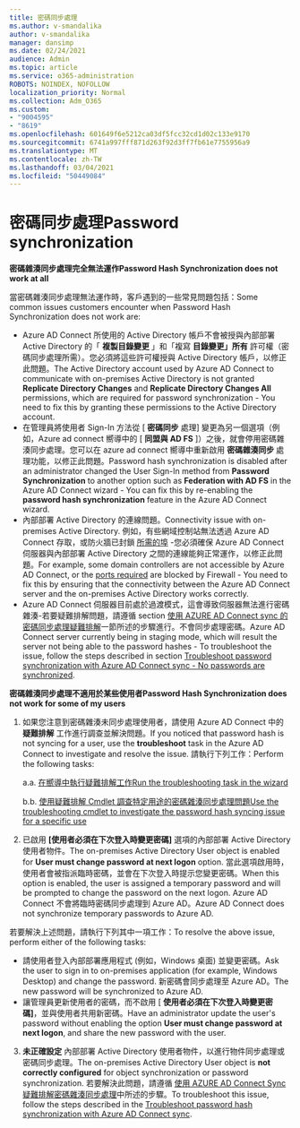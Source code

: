 ```yaml
---
title: 密碼同步處理
ms.author: v-smandalika
author: v-smandalika
manager: dansimp
ms.date: 02/24/2021
audience: Admin
ms.topic: article
ms.service: o365-administration
ROBOTS: NOINDEX, NOFOLLOW
localization_priority: Normal
ms.collection: Adm_O365
ms.custom:
- "9004595"
- "8619"
ms.openlocfilehash: 601649f6e5212ca03df5fcc32cd1d02c133e9170
ms.sourcegitcommit: 6741a997fff871d263f92d3ff7fb61e7755956a9
ms.translationtype: MT
ms.contentlocale: zh-TW
ms.lasthandoff: 03/04/2021
ms.locfileid: "50449084"
---
```

# <a name="password-synchronization"></a><span data-ttu-id="abde7-102">密碼同步處理</span><span class="sxs-lookup"><span data-stu-id="abde7-102">Password synchronization</span></span>

<span data-ttu-id="abde7-103">**密碼雜湊同步處理完全無法運作**</span><span class="sxs-lookup"><span data-stu-id="abde7-103">**Password Hash Synchronization does not work at all**</span></span>

<span data-ttu-id="abde7-104">當密碼雜湊同步處理無法運作時，客戶遇到的一些常見問題包括：</span><span class="sxs-lookup"><span data-stu-id="abde7-104">Some common issues customers encounter when Password Hash Synchronization does not work are:</span></span>

- <span data-ttu-id="abde7-105">Azure AD Connect 所使用的 Active Directory 帳戶不會被授與內部部署 Active Directory 的「 **複製目錄變更** 」和「複寫 **目錄變更」所有** 許可權（密碼同步處理所需）。您必須將這些許可權授與 Active Directory 帳戶，以修正此問題。</span><span class="sxs-lookup"><span data-stu-id="abde7-105">The Active Directory account used by Azure AD Connect to communicate with on-premises Active Directory is not granted **Replicate Directory Changes** and **Replicate Directory Changes All** permissions, which are required for password synchronization - You need to fix this by granting these permissions to the Active Directory account.</span></span>
- <span data-ttu-id="abde7-106">在管理員將使用者 Sign-In 方法從 [ **密碼同步** 處理] 變更為另一個選項（例如，Azure ad connect 嚮導中的 [ **同盟與 AD FS** ]）之後，就會停用密碼雜湊同步處理。您可以在 azure ad connect 嚮導中重新啟用 **密碼雜湊同步** 處理功能，以修正此問題。</span><span class="sxs-lookup"><span data-stu-id="abde7-106">Password hash synchronization is disabled after an administrator changed the User Sign-In method from **Password Synchronization** to another option such as **Federation with AD FS** in the Azure AD Connect wizard - You can fix this by re-enabling the **password hash synchronization** feature in the Azure AD Connect wizard.</span></span>
- <span data-ttu-id="abde7-107">內部部署 Active Directory 的連線問題。</span><span class="sxs-lookup"><span data-stu-id="abde7-107">Connectivity issue with on-premises Active Directory.</span></span> <span data-ttu-id="abde7-108">例如，有些網域控制站無法透過 Azure AD Connect 存取，或防火牆已封鎖 [所需的埠](https://docs.microsoft.com/azure/active-directory/hybrid/reference-connect-ports) -您必須確保 Azure AD Connect 伺服器與內部部署 Active Directory 之間的連線能夠正常運作，以修正此問題。</span><span class="sxs-lookup"><span data-stu-id="abde7-108">For example, some domain controllers are not accessible by Azure AD Connect, or the [ports required](https://docs.microsoft.com/azure/active-directory/hybrid/reference-connect-ports) are blocked by Firewall - You need to fix this by ensuring that the connectivity between the Azure AD Connect server and the on-premises Active Directory works correctly.</span></span>
- <span data-ttu-id="abde7-109">Azure AD Connect 伺服器目前處於過渡模式，這會導致伺服器無法進行密碼雜湊-若要疑難排解問題，請遵循 section [使用 AZURE AD Connect sync 的密碼同步處理疑難排解](https://docs.microsoft.com/azure/active-directory/hybrid/tshoot-connect-password-hash-synchronization)一節所述的步驟進行。不會同步處理密碼。</span><span class="sxs-lookup"><span data-stu-id="abde7-109">Azure AD Connect server currently being in staging mode, which will result the server not being able to the password hashes - To troubleshoot the issue, follow the steps described in section [Troubleshoot password synchronization with Azure AD Connect sync - No passwords are synchronized](https://docs.microsoft.com/azure/active-directory/hybrid/tshoot-connect-password-hash-synchronization).</span></span>

<span data-ttu-id="abde7-110">**密碼雜湊同步處理不適用於某些使用者**</span><span class="sxs-lookup"><span data-stu-id="abde7-110">**Password Hash Synchronization does not work for some of my users**</span></span>

1. <span data-ttu-id="abde7-111">如果您注意到密碼雜湊未同步處理使用者，請使用 Azure AD Connect 中的 **疑難排解** 工作進行調查並解決問題。</span><span class="sxs-lookup"><span data-stu-id="abde7-111">If you noticed that password hash is not syncing for a user, use the **troubleshoot** task in the Azure AD Connect to investigate and resolve the issue.</span></span> <span data-ttu-id="abde7-112">請執行下列工作：</span><span class="sxs-lookup"><span data-stu-id="abde7-112">Perform the following tasks:</span></span>

    <span data-ttu-id="abde7-113">a.</span><span class="sxs-lookup"><span data-stu-id="abde7-113">a.</span></span> [<span data-ttu-id="abde7-114">在嚮導中執行疑難排解工作</span><span class="sxs-lookup"><span data-stu-id="abde7-114">Run the troubleshooting task in the wizard</span></span>](https://docs.microsoft.com/azure/active-directory/hybrid/tshoot-connect-objectsync)

    <span data-ttu-id="abde7-115">b.</span><span class="sxs-lookup"><span data-stu-id="abde7-115">b.</span></span> [<span data-ttu-id="abde7-116">使用疑難排解 Cmdlet 調查特定用途的密碼雜湊同步處理問題</span><span class="sxs-lookup"><span data-stu-id="abde7-116">Use the troubleshooting cmdlet to investigate the password hash syncing issue for a specific use</span></span>](https://docs.microsoft.com/azure/active-directory/hybrid/tshoot-connect-password-hash-synchronization)

2. <span data-ttu-id="abde7-117">已啟用 **[使用者必須在下次登入時變更密碼]** 選項的內部部署 Active Directory 使用者物件。</span><span class="sxs-lookup"><span data-stu-id="abde7-117">The on-premises Active Directory User object is enabled for **User must change password at next logon** option.</span></span> <span data-ttu-id="abde7-118">當此選項啟用時，使用者會被指派臨時密碼，並會在下次登入時提示您變更密碼。</span><span class="sxs-lookup"><span data-stu-id="abde7-118">When this option is enabled, the user is assigned a temporary password and will be prompted to change the password on the next logon.</span></span> <span data-ttu-id="abde7-119">Azure AD Connect 不會將臨時密碼同步處理到 Azure AD。</span><span class="sxs-lookup"><span data-stu-id="abde7-119">Azure AD Connect does not synchronize temporary passwords to Azure AD.</span></span>

<span data-ttu-id="abde7-120">若要解決上述問題，請執行下列其中一項工作：</span><span class="sxs-lookup"><span data-stu-id="abde7-120">To resolve the above issue, perform either of the following tasks:</span></span>

- <span data-ttu-id="abde7-121">請使用者登入內部部署應用程式 (例如，Windows 桌面) 並變更密碼。</span><span class="sxs-lookup"><span data-stu-id="abde7-121">Ask the user to sign in to on-premises application (for example, Windows Desktop) and change the password.</span></span> <span data-ttu-id="abde7-122">新密碼會同步處理至 Azure AD。</span><span class="sxs-lookup"><span data-stu-id="abde7-122">The new password will be synchronized to Azure AD.</span></span>
- <span data-ttu-id="abde7-123">讓管理員更新使用者的密碼，而不啟用 [ **使用者必須在下次登入時變更密碼]**，並與使用者共用新密碼。</span><span class="sxs-lookup"><span data-stu-id="abde7-123">Have an administrator update the user's password without enabling the option **User must change password at next logon**, and share the new password with the user.</span></span>

3. <span data-ttu-id="abde7-124">**未正確設定** 內部部署 Active Directory 使用者物件，以進行物件同步處理或密碼同步處理。</span><span class="sxs-lookup"><span data-stu-id="abde7-124">The on-premises Active Directory User object is **not correctly configured** for object synchronization or password synchronization.</span></span> <span data-ttu-id="abde7-125">若要解決此問題，請遵循 [使用 AZURE AD Connect Sync 疑難排解密碼雜湊同步處理](https://docs.microsoft.com/azure/active-directory/hybrid/tshoot-connect-password-hash-synchronization)中所述的步驟。</span><span class="sxs-lookup"><span data-stu-id="abde7-125">To troubleshoot this issue, follow the steps described in the [Troubleshoot password hash synchronization with Azure AD Connect sync](https://docs.microsoft.com/azure/active-directory/hybrid/tshoot-connect-password-hash-synchronization).</span></span>







